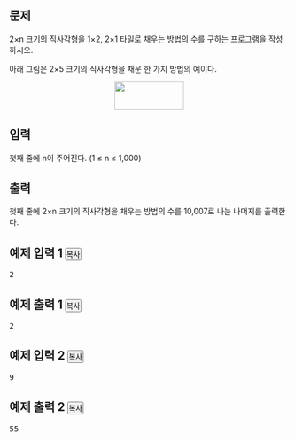 <div id="problem-body">
    <div class="col-md-12">
        <section id="description" class="problem-section">
        <div class="headline">
        <h2>문제</h2>
        </div>
        <div id="problem_description" class="problem-text">
        <p>2×n 크기의 직사각형을 1×2, 2×1 타일로 채우는 방법의 수를 구하는 프로그램을 작성하시오.</p>
<p>아래 그림은 2×5 크기의 직사각형을 채운 한 가지 방법의 예이다.</p>
<p style="text-align: center;"><img alt="" src="https://onlinejudgeimages.s3-ap-northeast-1.amazonaws.com/problem/11726/1.png" style="height:50px; width:125px"></p>
        </div>
        </section>
    </div>
                                <div class="col-md-12">
            <section id="input" class="problem-section">
            <div class="headline">
            <h2>입력</h2>
            </div>
            <div id="problem_input" class="problem-text">
            <p>첫째 줄에 n이 주어진다. (1 ≤ n ≤ 1,000)</p>
            </div>
            </section>
        </div>
        <div class="col-md-12">
            <section id="output" class="problem-section">
            <div class="headline">
            <h2>출력</h2>
            </div>
            <div id="problem_output" class="problem-text">
            <p>첫째 줄에 2×n 크기의 직사각형을 채우는 방법의 수를 10,007로 나눈 나머지를 출력한다.</p>
            </div>
            </section>
        </div>
                <div class="col-md-12">
    <section id="limit" style="display:none;" class="problem-section">
    <div class="headline">
    <h2>제한</h2>
    </div>
    <div id="problem_limit" class="problem-text">
                </div>
    </section>
    </div>
                                                            <div class="col-md-12">
        <div class="row">
            <div class="col-md-6">
                <section id="sampleinput1">
                <div class="headline">
                <h2>예제 입력 1
                    <button type="button" class="btn btn-link copy-button" style="padding: 0px;" data-clipboard-target="#sample-input-1">복사</button>
                </h2>
                </div>
                <pre class="sampledata" id="sample-input-1">2
</pre>
                </section>
            </div>
            <div class="col-md-6">
                <section id="sampleoutput1">
                <div class="headline">
                <h2>예제 출력 1
                    <button type="button" class="btn btn-link copy-button" style="padding: 0px;" data-clipboard-target="#sample-output-1">복사</button>
                </h2>
                </div>
                <pre class="sampledata" id="sample-output-1">2
</pre>
                </section>
            </div>
                            </div>
        </div>
                        <div class="col-md-12">
        <div class="row">
            <div class="col-md-6">
                <section id="sampleinput2">
                <div class="headline">
                <h2>예제 입력 2
                    <button type="button" class="btn btn-link copy-button" style="padding: 0px;" data-clipboard-target="#sample-input-2">복사</button>
                </h2>
                </div>
                <pre class="sampledata" id="sample-input-2">9
</pre>
                </section>
            </div>
            <div class="col-md-6">
                <section id="sampleoutput2">
                <div class="headline">
                <h2>예제 출력 2
                    <button type="button" class="btn btn-link copy-button" style="padding: 0px;" data-clipboard-target="#sample-output-2">복사</button>
                </h2>
                </div>
                <pre class="sampledata" id="sample-output-2">55
</pre>
                </section>
            </div>
                            </div>
        </div>
                                <div class="col-md-12">
        <section id="hint" style="display: none;" class="problem-section">
        <div class="headline">
        <h2>힌트</h2>
        </div>
        <div id="problem_hint" class="problem-text">
        </div>
        </section>
    </div>
                        </div>
